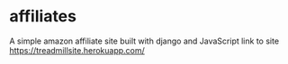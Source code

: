 # affiliates
A simple amazon affiliate site built with django and JavaScript link to site https://treadmillsite.herokuapp.com/
